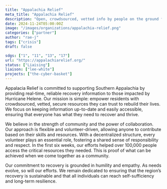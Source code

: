 ```yaml
---
title: "Appalachia Relief"
meta_title: "Appalachia Relief"
description: "Open, crowdsourced, vetted info by people on the ground for people on the ground"
date: 2024-11-24T05:00:00Z
image: "/images/organizations/appalachia-relief.png"
categories: ["partner"]
author: "rae-j"
tags: ["crisis"]
draft: false

sdgs: ["1", "11", "13", "17"]
url: "https://appalachiarelief.org/"
status: ["Liaising"]
liaison: ["lee-white"]
projects: ["the-cyber-basket"]
---
```


Appalacia Relief is committed to supporting Southern Appalachia by providing real-time, reliable recovery information to those impacted by Hurricane Helene. Our mission is simple: empower residents with crowdsourced, vetted, secure resources they can trust to rebuild their lives. We focus on keeping information up-to-date and easily accessible, ensuring that everyone has what they need to recover and thrive.

We believe in the strength of community and the power of collaboration. Our approach is flexible and volunteer-driven, allowing anyone to contribute based on their skills and resources. With a decentralized structure, every volunteer plays an essential role, fostering a shared sense of responsibility and respect. In the first six weeks, our efforts helped over 100,000 people access the critical resources they needed. This is proof of what can be achieved when we come together as a community.

Our commitment to recovery is grounded in humility and empathy. As needs evolve, so will our efforts. We remain dedicated to ensuring that the region’s recovery is sustainable and that all individuals can reach self-sufficiency and long-term resilience.